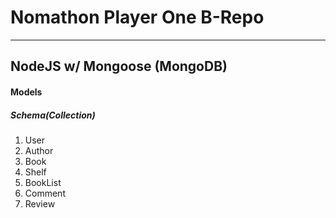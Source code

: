 # Nomathon Player One B-Repo

---

## NodeJS w/ Mongoose (MongoDB)

#### Models

##### Schema(Collection)

1. User
2. Author
3. Book
4. Shelf
5. BookList
6. Comment
7. Review
